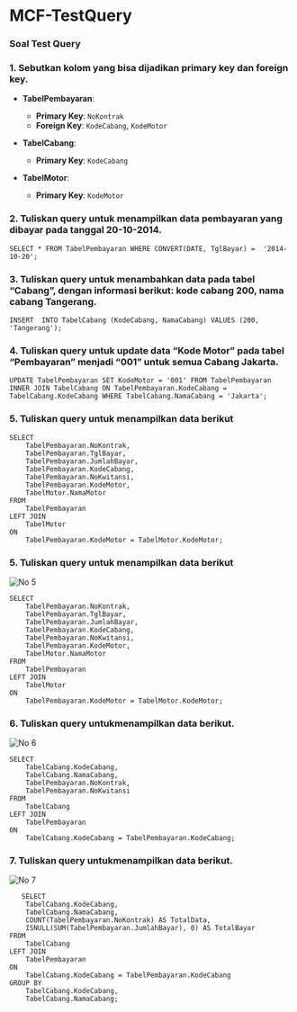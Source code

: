 # MCF-TestQuery

### Soal Test Query

### 1. Sebutkan kolom yang bisa dijadikan primary key dan foreign key.

-   **TabelPembayaran**:
    -   **Primary Key**: `NoKontrak`
    -   **Foreign Key**: `KodeCabang`, `KodeMotor`
    
-   **TabelCabang**:
    -   **Primary Key**: `KodeCabang`

-   **TabelMotor**:
    -   **Primary Key**: `KodeMotor`

### 2. Tuliskan query untuk menampilkan data pembayaran yang dibayar pada tanggal 20-10-2014.

    SELECT * FROM TabelPembayaran WHERE CONVERT(DATE, TglBayar) =  '2014-10-20';

### 3. Tuliskan query untuk menambahkan data pada tabel “Cabang”, dengan informasi berikut: kode cabang 200, nama cabang Tangerang.

    INSERT  INTO TabelCabang (KodeCabang, NamaCabang) VALUES (200, 'Tangerang');

### 4. Tuliskan query untuk update data “Kode Motor” pada tabel “Pembayaran” menjadi “001” untuk semua Cabang Jakarta.

    UPDATE TabelPembayaran SET KodeMotor = '001' FROM TabelPembayaran INNER JOIN TabelCabang ON TabelPembayaran.KodeCabang = TabelCabang.KodeCabang WHERE TabelCabang.NamaCabang = 'Jakarta';

### 5. Tuliskan query untuk menampilkan data berikut

    SELECT 
        TabelPembayaran.NoKontrak, 
        TabelPembayaran.TglBayar, 
        TabelPembayaran.JumlahBayar, 
        TabelPembayaran.KodeCabang, 
        TabelPembayaran.NoKwitansi, 
        TabelPembayaran.KodeMotor, 
        TabelMotor.NamaMotor
    FROM 
        TabelPembayaran
    LEFT JOIN 
        TabelMotor
    ON 
        TabelPembayaran.KodeMotor = TabelMotor.KodeMotor;
        
### 5. Tuliskan query untuk menampilkan data berikut
![No 5](https://i.ibb.co.com/nDnHXhm/Screenshot-2024-05-30-at-20-11-54.png)

    SELECT 
        TabelPembayaran.NoKontrak, 
        TabelPembayaran.TglBayar, 
        TabelPembayaran.JumlahBayar, 
        TabelPembayaran.KodeCabang, 
        TabelPembayaran.NoKwitansi, 
        TabelPembayaran.KodeMotor, 
        TabelMotor.NamaMotor
    FROM 
        TabelPembayaran
    LEFT JOIN 
        TabelMotor
    ON 
        TabelPembayaran.KodeMotor = TabelMotor.KodeMotor;

### 6.  Tuliskan query untukmenampilkan data berikut.
![No 6](https://i.ibb.co.com/JKd89Hq/Screenshot-2024-05-30-at-20-14-18.png)

    SELECT 
        TabelCabang.KodeCabang, 
        TabelCabang.NamaCabang, 
        TabelPembayaran.NoKontrak, 
        TabelPembayaran.NoKwitansi
    FROM 
        TabelCabang
    LEFT JOIN 
        TabelPembayaran
    ON 
        TabelCabang.KodeCabang = TabelPembayaran.KodeCabang;


### 7.  Tuliskan query untukmenampilkan data berikut.
![No 7](https://i.ibb.co.com/f8y12pT/Screenshot-2024-05-30-at-20-17-27.png)

       SELECT 
        TabelCabang.KodeCabang, 
        TabelCabang.NamaCabang, 
        COUNT(TabelPembayaran.NoKontrak) AS TotalData, 
        ISNULL(SUM(TabelPembayaran.JumlahBayar), 0) AS TotalBayar
    FROM 
        TabelCabang
    LEFT JOIN 
        TabelPembayaran
    ON 
        TabelCabang.KodeCabang = TabelPembayaran.KodeCabang
    GROUP BY 
        TabelCabang.KodeCabang, 
        TabelCabang.NamaCabang;
